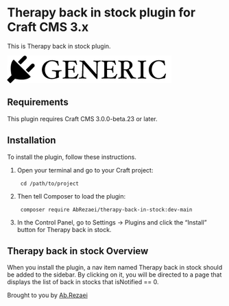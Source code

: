 # Therapy back in stock plugin for Craft CMS 3.x

This is Therapy back in stock plugin.

![Screenshot](resources/img/plugin-logo.png)

## Requirements

This plugin requires Craft CMS 3.0.0-beta.23 or later.

## Installation

To install the plugin, follow these instructions.

1. Open your terminal and go to your Craft project:

        cd /path/to/project

2. Then tell Composer to load the plugin:

        composer require AbRezaei/therapy-back-in-stock:dev-main

3. In the Control Panel, go to Settings → Plugins and click the “Install” button for Therapy back in stock.

## Therapy back in stock Overview

When you install the plugin, a nav item named Therapy back in stock should be added to the sidebar. By clicking on it, you will be directed to a page that displays the list of back in stocks that isNotified == 0.




Brought to you by [Ab.Rezaei](https://github.com/AbRezaei)
